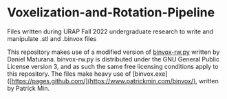 # Voxelization-and-Rotation-Pipeline
Files written during URAP Fall 2022 undergraduate research to write and manipulate .stl and .binvox files

This repository makes use of a modified version of [binvox-rw.py]([https://pages.github.com/](https://github.com/dimatura/binvox-rw-py)) written by Daniel Maturana. binvox-rw.py is distributed under the GNU General Public License version 3, and as such the same free licensing conditions apply to this repository. The files make heavy use of [binvox.exe]([https://pages.github.com/](https://www.patrickmin.com/binvox/), written by Patrick Min.
